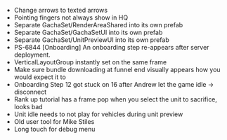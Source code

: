 - Change arrows to texted arrows
- Pointing fingers not always show in HQ    
- Separate GachaSet/RenderAreaShared into its own prefab
- Separate GachaSet/GachaSetUI into its own prefab
- Separate GachaSet/UnitPreviewUI into its own prefab
- PS-6844 [Onboarding] An onboarding step re-appears after server deployment.
- VerticalLayoutGroup instantly set on the same frame
- Make sure bundle downloading at funnel end visually appears how you would expect it to
- Onboarding Step 12 got stuck on 16 after Andrew let the game idle -> disconnect
- Rank up tutorial has a frame pop when you select the unit to sacrifice, looks bad
- Unit idle needs to not play for vehicles during unit preview
- Old user tool for Mike Stiles
- Long touch for debug menu